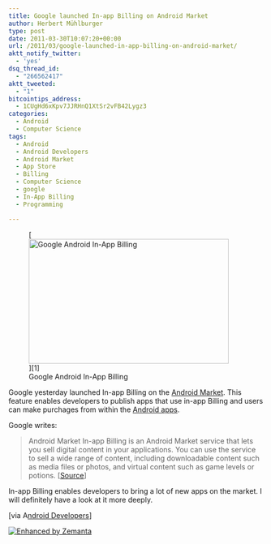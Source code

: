 ```yaml
---
title: Google launched In-app Billing on Android Market
author: Herbert Mühlburger
type: post
date: 2011-03-30T10:07:20+00:00
url: /2011/03/google-launched-in-app-billing-on-android-market/
aktt_notify_twitter:
  - 'yes'
dsq_thread_id:
  - "266562417"
aktt_tweeted:
  - "1"
bitcointips_address:
  - 1CUgHd6xKpv7JJRHnQ1XtSr2vFB42Lygz3
categories:
  - Android
  - Computer Science
tags:
  - Android
  - Android Developers
  - Android Market
  - App Store
  - Billing
  - Computer Science
  - google
  - In-App Billing
  - Programming

---
```

<figure id="attachment_1280" style="width: 394px" class="wp-caption aligncenter">[<img class="size-full wp-image-1280" title="Google Android In-App Billing" src="http://178.79.139.40/wp-content/uploads/2011/03/google-android-in-app-billing.png" alt="Google Android In-App Billing" width="394" height="246" />][1]<figcaption class="wp-caption-text">Google Android In-App Billing</figcaption></figure> 

Google yesterday launched In-app Billing on the <a class="zem_slink" title="Android Market" rel="homepage" href="http://www.android.com/market/">Android Market</a>. This feature enables developers to publish apps that use in-app Billing and users can make purchages from within the <a class="zem_slink" title="Android" rel="homepage" href="http://code.google.com/android/">Android apps</a>.

Google writes:

> Android Market In-app Billing is an Android Market service that lets you sell digital content in your applications. You can use the service to sell a wide range of content, including downloadable content such as media files or photos, and virtual content such as game levels or potions. [<a title="In-app Billing" href="http://developer.android.com/guide/market/billing/index.html" target="_blank">Source</a>]

In-app Billing enables developers to bring a lot of new apps on the market. I will definitely have a look at it more deeply.

[via A<a title="android-developers" href="http://android-developers.blogspot.com" target="_blank">ndroid Developers</a>]

<div class="zemanta-pixie">
  <a class="zemanta-pixie-a" title="Enhanced by Zemanta" href="http://www.zemanta.com/"><img class="zemanta-pixie-img" src="http://img.zemanta.com/zemified_e.png?x-id=0f0ba0f3-b7fb-4158-b086-df68ea90dc2a" alt="Enhanced by Zemanta" /></a><span class="zem-script more-related pretty-attribution"></span>
</div>

 [1]: http://178.79.139.40/wp-content/uploads/2011/03/google-android-in-app-billing.png